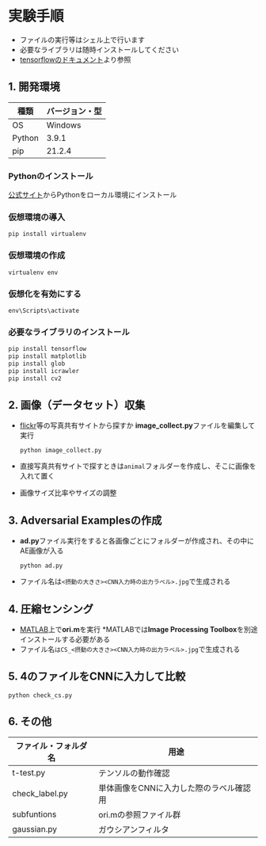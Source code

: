# 実験手順

- ファイルの実行等はシェル上で行います
- 必要なライブラリは随時インストールしてください
- [tensorflowのドキュメント](https://www.tensorflow.org/tutorials/generative/adversarial_fgsm?hl=ja)より参照
## 1. 開発環境

|  種類  |  バージョン・型  |
| ---- | ---- |
|  OS  |  Windows  |
|  Python  |  3.9.1  |
|  pip  |  21.2.4  |

### Pythonのインストール
[公式サイト](https://www.python.org/downloads/)からPythonをローカル環境にインストール

### 仮想環境の導入
`pip install virtualenv`

### 仮想環境の作成

`virtualenv env`

### 仮想化を有効にする

`env\Scripts\activate`

### 必要なライブラリのインストール

```python 
pip install tensorflow
pip install matplotlib
pip install glob
pip install icrawler
pip install cv2
```

## 2. 画像（データセット）収集

- [flickr](https://www.flickr.com/photos/tags/imagenet/)等の写真共有サイトから探すか
**image_collect.py**ファイルを編集して実行

  `python image_collect.py`

- 直接写真共有サイトで探すときは`animal`フォルダーを作成し、そこに画像を入れて置く

- 画像サイズ比率やサイズの調整


## 3. Adversarial Examplesの作成
- **ad.py**ファイル実行をすると各画像ごとにフォルダーが作成され、その中にAE画像が入る

  `python ad.py`

- ファイル名は`<摂動の大きさ><CNN入力時の出力ラベル>.jpg`で生成される

## 4. 圧縮センシング
- [MATLAB](https://jp.mathworks.com/?s_tid=gn_logo)上で**ori.m**を実行
*MATLABでは**Image Processing Toolbox**を別途インストールする必要がある
- ファイル名`はCS_<摂動の大きさ><CNN入力時の出力ラベル>.jpg`で生成される
## 5. 4のファイルをCNNに入力して比較
  `python check_cs.py`
## 6. その他
|  ファイル・フォルダ名  |  用途  |
| ---- | ---- |
|  t-test.py  |  テンソルの動作確認  |
|  check_label.py  |  単体画像をCNNに入力した際のラベル確認用  |
|  subfuntions  |  ori.mの参照ファイル群  |
|gaussian.py | ガウシアンフィルタ |